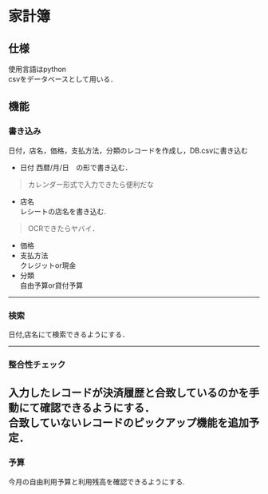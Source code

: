 # 家計簿

## 仕様
使用言語はpython \
csvをデータベースとして用いる．



## 機能
### 書き込み 
日付，店名，価格，支払方法，分類のレコードを作成し，DB.csvに書き込む
 * 日付
 西暦/月/日　の形で書き込む．
 > カレンダー形式で入力できたら便利だな
 * 店名\
 レシートの店名を書き込む.
 > OCRできたらヤバイ．
 * 価格
 * 支払方法\
 クレジットor現金
 * 分類\
 自由予算or貸付予算
 
---
### 検索 
日付,店名にて検索できるようにする．

---
### 整合性チェック 
入力したレコードが決済履歴と合致しているのかを手動にて確認できるようにする． \
合致していないレコードのピックアップ機能を追加予定．
---
### 予算 
今月の自由利用予算と利用残高を確認できるようにする.